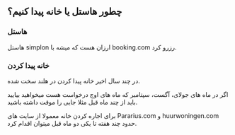 ## چطور هاستل یا خانه پیدا کنیم؟

### هاستل
هاستل simplon ارزان هست که میشه با booking.com رزرو کرد. 

### خانه پیدا کردن

در چند سال اخیر خانه پیدا کردن در هلند سخت شده.

اگر در ماه های جولای، آگست، سپتامبر که ماه های اوج درخواست هست میخواهید بیایید باید از چند ماه قبل مثلا جایی را موقت داشته باشید. 

برای اجاره کردن خانه معمولا از سایت های Pararius.com و huurwoningen.com حدود چند هفته تا یکی دو ماه قبل میتوان اقدام کرد.
